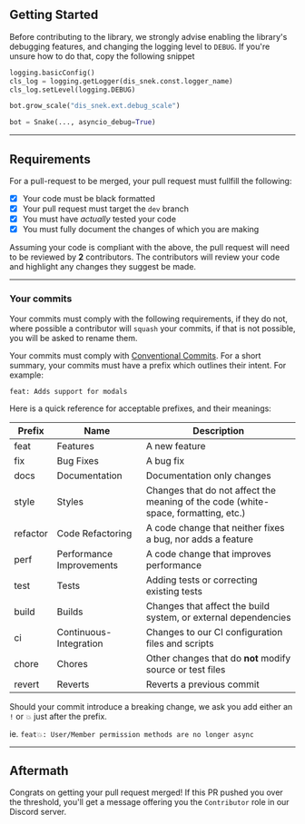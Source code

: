 ## Getting Started
Before contributing to the library, we strongly advise enabling the library's debugging features, and changing the logging level to `DEBUG`.
If you're unsure how to do that, copy the following snippet
```python
logging.basicConfig()
cls_log = logging.getLogger(dis_snek.const.logger_name)
cls_log.setLevel(logging.DEBUG)

bot.grow_scale("dis_snek.ext.debug_scale")

bot = Snake(..., asyncio_debug=True)
```
---

## Requirements

For a pull-request to be merged, your pull request must fullfill the following:
-  [x] Your code must be black formatted
-  [x] Your pull request must target the `dev` branch
-  [x] You must have *actually* tested your code
-  [x] You must fully document the changes of which you are making

Assuming your code is compliant with the above, the pull request will need to be reviewed by **2** contributors.
The contributors will review your code and highlight any changes they suggest be made.

---

### Your commits

Your commits must comply with the following requirements, if they do not, where possible a contributor will `squash` your commits, if that is not possible, you will be asked to rename them.

Your commits must comply with [Conventional Commits](https://www.conventionalcommits.org/en/v1.0.0/#summary). For a short summary, your commits must have a prefix which outlines their intent. For example:

`feat: Adds support for modals`

Here is a quick reference for acceptable prefixes, and their meanings:

| Prefix | Name | Description |
| ----------- | ------------------------ | ---------------------------------------------------------------------------------- |
| feat        | Features                 | A new feature                                                                      |
| fix         | Bug Fixes                | A bug fix                                                                          |
| docs        | Documentation            | Documentation only changes                                                         |
| style       | Styles                   | Changes that do not affect the meaning of the code (white-space, formatting, etc.) |
| refactor    | Code Refactoring         | A code change that neither fixes a bug, nor adds a feature                         |
| perf        | Performance Improvements | A code change that improves performance                                            |
| test        | Tests                    | Adding tests or correcting existing tests                                          |
| build       | Builds                   | Changes that affect the build system, or external dependencies                     |
| ci          | Continuous-Integration   | Changes to our CI configuration files and scripts                                  |
| chore       | Chores                   | Other changes that do **not** modify source or test files                          |
| revert      | Reverts                  | Reverts a previous commit                                                          |

Should your commit introduce a breaking change, we ask you add either an `!` or `💥` just after the prefix.

ie.
`feat💥: User/Member permission methods are no longer async`

---

## Aftermath

Congrats on getting your pull request merged! If this PR pushed you over the threshold, you'll get a message offering you the `Contributor` role in our Discord server.
